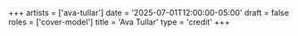 +++
artists = ['ava-tullar']
date = '2025-07-01T12:00:00-05:00'
draft = false
roles = ['cover-model']
title = 'Ava Tullar'
type = 'credit'
+++
